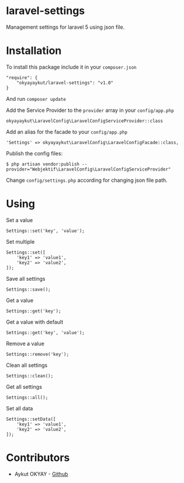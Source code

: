 # laravel-settings
Management settings for laravel 5 using json file.

# Installation

To install this package include it in your `composer.json`

```
"require": {
    "okyayaykut/laravel-settings": "v1.0"
}
```

And run `composer update`

Add the Service Provider to the `provider` array in your `config/app.php`

```
okyayaykut\LaravelConfig\LaravelConfigServiceProvider::class
```

Add an alias for the facade to your `config/app.php`

```
'Settings' => okyayaykut\LaravelConfig\LaravelConfigFacade::class,
```

Publish the config files:

```
$ php artisan vendor:publish --provider="Webjektif\LaravelConfig\LaravelConfigServiceProvider"
```

Change `config/settings.php` according for changing json file path.

# Using

Set a value

```
Settings::set('key', 'value');
```

Set multiple

```
Settings::set([
    'key1' => 'value1',
    'key2' => 'value2',
]);
```

Save all settings

```
Settings::save();
```

Get a value

```
Settings::get('key');
```

Get a value with default

```
Settings::get('key', 'value');
```

Remove a value

```
Settings::remove('key');
```

Clean all settings

```
Settings::clean();
```

Get all settings

```
Settings::all();
```

Set all data

```
Settings::setData([
    'key1' => 'value1',
    'key2' => 'value2',
]);
```

# Contributors

- Aykut OKYAY - [Github](https://github.com/okyayaykut)

